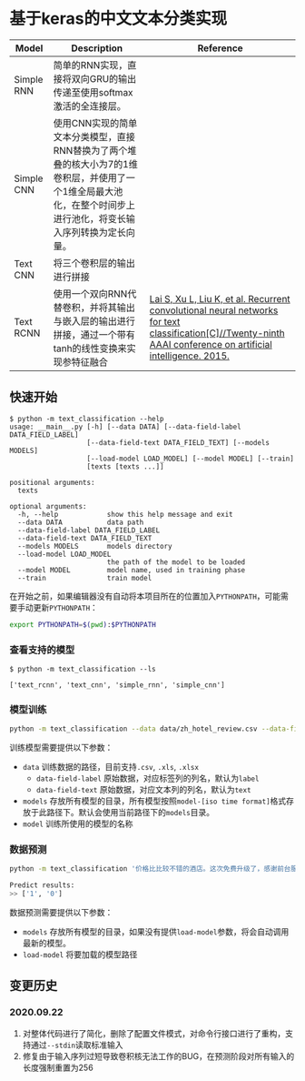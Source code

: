 # 基于keras的中文文本分类实现


| Model      | Description                                                                                                                                                       | Reference                                                                                                                                                                    |
| ---------- | ----------------------------------------------------------------------------------------------------------------------------------------------------------------- | ---------------------------------------------------------------------------------------------------------------------------------------------------------------------------- |
| Simple RNN | 简单的RNN实现，直接将双向GRU的输出传递至使用softmax激活的全连接层。                                                                                               |
| Simple CNN | 使用CNN实现的简单文本分类模型，直接RNN替换为了两个堆叠的核大小为7的1维卷积层，并使用了一个1维全局最大池化，在整个时间步上进行池化，将变长输入序列转换为定长向量。 |
| Text CNN   | 将三个卷积层的输出进行拼接                                                                                                                                        |
| Text RCNN  | 使用一个双向RNN代替卷积，并将其输出与嵌入层的输出进行拼接，通过一个带有tanh的线性变换来实现参特征融合                                                             | [Lai S, Xu L, Liu K, et al. Recurrent convolutional neural networks for text classification\[C\]//Twenty-ninth AAAI conference on artificial intelligence. 2015.][text-rcnn] |

[text-rcnn]: https://www.deeplearningitalia.com/wp-content/uploads/2018/03/Recurrent-Convolutional-Neural-Networks-for-Text-Classification.pdf


## 快速开始

```
$ python -m text_classification --help
usage: __main__.py [-h] [--data DATA] [--data-field-label DATA_FIELD_LABEL]
                   [--data-field-text DATA_FIELD_TEXT] [--models MODELS]
                   [--load-model LOAD_MODEL] [--model MODEL] [--train]
                   [texts [texts ...]]

positional arguments:
  texts

optional arguments:
  -h, --help            show this help message and exit
  --data DATA           data path
  --data-field-label DATA_FIELD_LABEL
  --data-field-text DATA_FIELD_TEXT
  --models MODELS       models directory
  --load-model LOAD_MODEL
                        the path of the model to be loaded
  --model MODEL         model name, used in training phase
  --train               train model
```

在开始之前，如果编辑器没有自动将本项目所在的位置加入`PYTHONPATH`，可能需要手动更新`PYTHONPATH`：

```sh
export PYTHONPATH=$(pwd):$PYTHONPATH
```

### 查看支持的模型

```
$ python -m text_classification --ls

['text_rcnn', 'text_cnn', 'simple_rnn', 'simple_cnn']
```

### 模型训练

```sh
python -m text_classification --data data/zh_hotel_review.csv --data-field-text review --model text_cnn --train
```

训练模型需要提供以下参数：

- `data` 训练数据的路径，目前支持`.csv`, `.xls`, `.xlsx`
  - `data-field-label` 原始数据，对应标签列的列名，默认为`label`
  - `data-field-text` 原始数据，对应文本列的列名，默认为`text`
- `models` 存放所有模型的目录，所有模型按照`model-[iso time format]`格式存放于此路径下。默认会使用当前路径下的`models`目录。
- `model` 训练所使用的模型的名称

### 数据预测

```sh
python -m text_classification '价格比比较不错的酒店。这次免费升级了，感谢前台服务员。房子还好，地毯是新的，比上次的好些。' '非常差的服务！！！！你要继续误导消费者吗？！'

Predict results:
>> ['1', '0']
```

数据预测需要提供以下参数：
- `models` 存放所有模型的目录，如果没有提供`load-model`参数，将会自动调用最新的模型。
- `load-model` 将要加载的模型路径

## 变更历史

### 2020.09.22

1. 对整体代码进行了简化，删除了配置文件模式，对命令行接口进行了重构，支持通过`--stdin`读取标准输入
2. 修复由于输入序列过短导致卷积核无法工作的BUG，在预测阶段对所有输入的长度强制重置为256